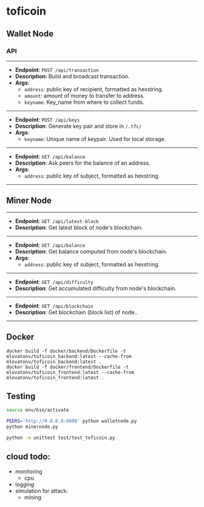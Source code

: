 # toficoin

## Wallet Node

### API

---

- **Endpoint**: `POST /api/transaction`
- **Description**: Build and broadcast transaction.
- **Args**:
  - `address`: public key of recipient, formatted as hexstring.
  - `amount`: amount of money to transfer to address.
  - `keyname`: Key_name from where to collect funds.

---

- **Endpoint**: `POST /api/keys`
- **Description**: Generate key pair and store in `/.tfc/`
- **Args**:
  - `keyname`: Unique name of keypair. Used for local storage.

---

- **Endpoint**: `GET /api/balance`
- **Description**: Ask peers for the balance of an address.
- **Args**:
  - `address`: public key of subject, formatted as hexstring.

---

## Miner Node

---

- **Endpoint**: `GET /api/latest-block`
- **Description**: Get latest block of node's blockchain.

---

- **Endpoint**: `GET /api/balance`
- **Description**: Get balance computed from node's blockchain.
- **Args**:
  - `address`: public key of subject, formatted as hexstring.

---

- **Endpoint**: `GET /api/difficulty`
- **Description**: Get accumulated difficulty from node's blockchain.

---

- **Endpoint**: `GET /api/blockchain`
- **Description**: Get blockchain (block list) of node..

---

## Docker

```
docker build -f docker/backend/Dockerfile -t mlovatonv/toficoin_backend:latest --cache-from mlovatonv/toficoin_backend:latest .
docker build -f docker/frontend/Dockerfile -t mlovatonv/toficoin_frontend:latest --cache-from mlovatonv/toficoin_frontend:latest .
```

## Testing

```bash
source env/bin/activate

PEERS='http://0.0.0.0:8000' python walletnode.py
python minernode.py

python -m unittest test/test_toficoin.py
```

## cloud todo:

- monitoring
  - cpu
- logging
- simulation for attack:
  - mining
